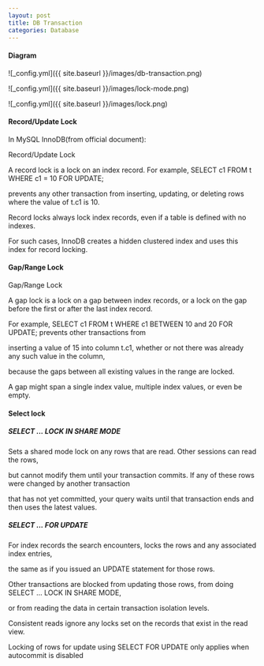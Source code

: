 ```yaml
---
layout: post
title: DB Transaction
categories: Database
---
```



#### Diagram


![_config.yml]({{ site.baseurl }}/images/db-transaction.png)

![_config.yml]({{ site.baseurl }}/images/lock-mode.png)

![_config.yml]({{ site.baseurl }}/images/lock.png)

#### Record/Update Lock

In MySQL InnoDB(from official document):

Record/Update Lock

A record lock is a lock on an index record. For example, SELECT c1 FROM t WHERE c1 = 10 FOR UPDATE; 

prevents any other transaction from inserting, updating, or deleting rows where the value of t.c1 is 10.

Record locks always lock index records, even if a table is defined with no indexes. 

For such cases, InnoDB creates a hidden clustered index and uses this index for record locking. 

#### Gap/Range Lock

Gap/Range Lock

A gap lock is a lock on a gap between index records, or a lock on the gap before the first or after the last index record. 

For example, SELECT c1 FROM t WHERE c1 BETWEEN 10 and 20 FOR UPDATE; prevents other transactions from 

inserting a value of 15 into column t.c1, whether or not there was already any such value in the column, 

because the gaps between all existing values in the range are locked.

A gap might span a single index value, multiple index values, or even be empty.

#### Select lock

##### SELECT ... LOCK IN SHARE MODE

Sets a shared mode lock on any rows that are read. Other sessions can read the rows, 

but cannot modify them until your transaction commits. If any of these rows were changed by another transaction 

that has not yet committed, your query waits until that transaction ends and then uses the latest values.

##### SELECT ... FOR UPDATE

For index records the search encounters, locks the rows and any associated index entries, 

the same as if you issued an UPDATE statement for those rows. 

Other transactions are blocked from updating those rows, from doing SELECT ... LOCK IN SHARE MODE, 

or from reading the data in certain transaction isolation levels. 

Consistent reads ignore any locks set on the records that exist in the read view. 

Locking of rows for update using SELECT FOR UPDATE only applies when autocommit is disabled
